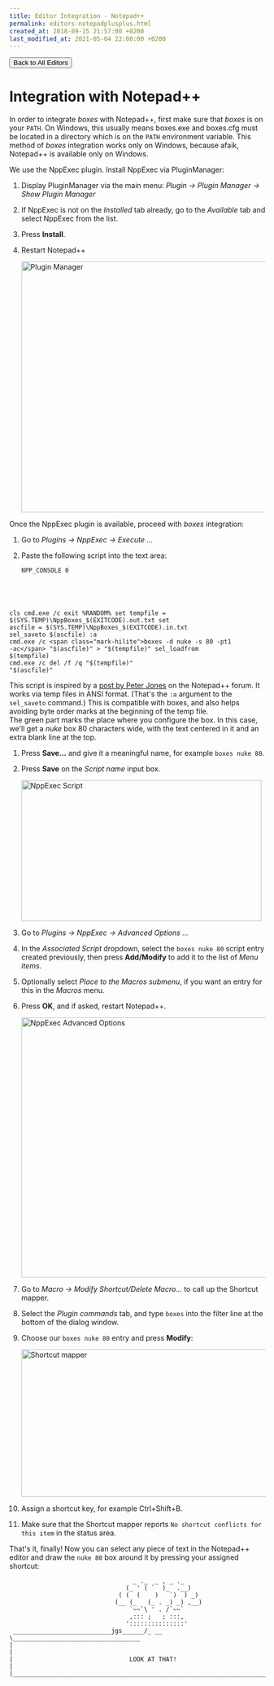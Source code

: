 ```yaml
---
title: Editor Integration - Notepad++
permalink: editors-notepadplusplus.html
created_at: 2018-09-15 21:57:00 +0200
last_modified_at: 2021-05-04 22:00:00 +0200
---
```


<a href="{{ site.baseurl }}/editors.html"><button type="button" class="btn btn-outline-primary">Back to All Editors</button></a>


# Integration with Notepad++

In order to integrate *boxes* with Notepad++, first make sure that *boxes* is on your `PATH`. On Windows, this usually
means boxes.exe and boxes.cfg must be located in a directory which is on the `PATH` environment variable. This method
of *boxes* integration works only on Windows, because afaik, Notepad++ is available only on Windows.

We use the NppExec plugin. Install NppExec via PluginManager:

1. Display PluginManager via the main menu: *Plugin &rarr; Plugin Manager &rarr; Show Plugin Manager*
1. If NppExec is not on the *Installed* tab already, go to the *Available* tab and select NppExec from the list.
1. Press **Install**.
1. Restart Notepad++

   <img src="{{ site.baseurl }}/images/editor-npp-pluginmanager.png" class="img-fluid" width="670" height="493"
        alt="Plugin Manager" />

Once the NppExec plugin is available, proceed with *boxes* integration:

1. Go to *Plugins &rarr; NppExec &rarr; Execute ...*
1. Paste the following script into the text area:

   <div class="highlighter-rouge"><div class="highlight"><pre class="highlight"><code>NPP_CONSOLE 0  
cls
cmd.exe /c exit %RANDOM%
set tempfile = $(SYS.TEMP)\NppBoxes_$(EXITCODE).out.txt
set ascfile = $(SYS.TEMP)\NppBoxes_$(EXITCODE).in.txt
sel_saveto $(ascfile) :a
cmd.exe /c <span class="mark-hilite">boxes -d nuke -s 80 -pt1 -ac</span> "$(ascfile)" > "$(tempfile)"
sel_loadfrom $(tempfile)
cmd.exe /c del /f /q "$(tempfile)" "$(ascfile)"</code></pre></div></div>

   This script is inspired by a [post by Peter Jones](https://notepad-plus-plus.org/community/topic/16158/2) on the
   Notepad++ forum. It works via temp files in ANSI format. (That's the `:a` argument to the `sel_saveto` command.)
   This is compatible with boxes, and also helps avoiding byte order marks at the beginning of the temp file.  
   The <span class="mark-hilite">green part</span> marks the place where you configure the box. In this case, we'll
   get a *nuke* box 80 characters wide, with the text centered in it and an extra blank line at the top.
1. Press **Save...** and give it a meaningful name, for example `boxes nuke 80`.
1. Press **Save** on the *Script name* input box.

   <img src="{{ site.baseurl }}/images/editor-npp-script.png" class="img-fluid" width="472" height="277"
        alt="NppExec Script" />

1. Go to *Plugins &rarr; NppExec &rarr; Advanced Options ...*
1. In the *Associated Script* dropdown, select the `boxes nuke 80` script entry created previously, then press
   **Add/Modify** to add it to the list of *Menu items*.
1. Optionally select *Place to the Macros submenu*, if you want an entry for this in the *Macros* menu.
1. Press **OK**, and if asked, restart Notepad++.

   <img src="{{ site.baseurl }}/images/editor-npp-options.png" class="img-fluid" width="530" height="511"
        alt="NppExec Advanced Options" />

1. Go to *Macro &rarr; Modify Shortcut/Delete Macro...* to call up the Shortcut mapper.
1. Select the *Plugin commands* tab, and type `boxes` into the filter line at the bottom of the dialog window.
1. Choose our `boxes nuke 80` entry and press **Modify**:

   <img src="{{ site.baseurl }}/images/editor-npp-shortcut.png" class="img-fluid" width="677" height="290"
        alt="Shortcut mapper" />

1. Assign a shortcut key, for example Ctrl+Shift+B.
1. Make sure that the Shortcut mapper reports `No shortcut conflicts for this item` in the status area.

That's it, finally! Now you can select any piece of text in the Notepad++ editor and draw the `nuke 80` box around it
by pressing your assigned shortcut:

                                      _ ._  _ , _ ._
                                    (_ ' ( `  )_  .__)
                                  ( (  (    )   `)  ) _)
                                 (__ (_   (_ . _) _) ,__)
                                     `~~`\ ' . /`~~`
                                     ,::: ;   ; :::,
                                    ':::::::::::::::'
     ___________________________jgs______/_ __ \___________________________________
    |                                                                              |
    |                                LOOK AT THAT!                                 |
    |______________________________________________________________________________|

